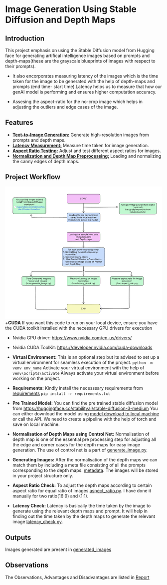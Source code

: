 # Image Generation Using Stable Diffusion and Depth Maps

## **Introduction**
This project emphasis on using the Stable Diffusion model from Hugging face for generating artifical intelligence images based on prompts and depth-maps(these are the grayscale blueprints of images with respect to their prompts).
* It also encorporates measuring latency of the images which is the time taken for the image to be generated with the help of depth-maps and prompts (end time- start time).Latency helps us to measure that how our genAI model is performing and ensures higher computation accuracy.

* Assesing the aspect-ratio for the no-crop image which helps in adjusting the outliers and edge cases of the image.

## **Features**
* <u>**Text-to-Image Generation:**</u> Generate high-resolution images from prompts and depth maps.
* <u>**Latency Measurement:**</u> Measure time taken for image generation.
* <u>**Aspect Ratio Testing:**</u> Adjust and test different aspect ratios for images.
* <u>**Normalization and Depth Map Preprocessing:**</u> Loading and normalizing the canny edges of depth maps.

## **Project Workflow**
![alt text](image.png)
+**CUDA**
If you want this code to run on your local device, ensure you have the CUDA toolkit installed with the necessary GPU drivers for execution
+ Nvidia GPU driver: https://www.nvidia.com/en-us/drivers/
+ Nvidia CUDA ToolKit: https://developer.nvidia.com/cuda-downloads
+ **Virtual Environment:**
This is an optional step but its advised to set up a virtual environment for seamless execution of the project.
```python -m venv env_name```
Activate your virtual environment with the help of 
```venv\Scripts\activate```
Always activate your virtual environment before working on the project. 
+ **Requirements:**
Kindly install the necesssary requirements from [requirements](requirements.txt)
```pip install -r requirements.txt```
+ **Pre Trained Model:**
You can find the pre trained stable diffusion model from https://huggingface.co/stabilityai/stable-diffusion-3-medium
You can either download the model using [model download to local machine](model.py) or call the API. We need to create a pipeline with the help of torch and save on local machine.

+ **Normalisation of Depth Maps using Control Net:**
Normalisation of depth map is one of the essential pre processing step for adjusting all the edge and corner cases for the depth maps for easy image generation. The use of control net is a part of [generate_image.py](generate_image.py).
+ **Generating Images:**
After the normalisation of the depth maps we can match them by including a meta file consisting of all the prompts corresponding to the depth maps.
[metadata](metadata.json). The images will be stored in your project structure only.
+ **Aspect Ratio Check:**
To adjust the depth maps according to certain aspect ratio for equal ratio of images [aspect_ratio.py](aspect_ratio.py). I have done it manually for two ratio(16:9) and (1:1).
+ **Latency Check:** Latency is basically the time taken by the image to generate using the relevant depth maps and prompt. It will help in finding out the time taken by the depth maps to generate the relevant image [latency_check.py](latency_check.py).

## **Outputs**
Images generated are present in [generated_images](generated_images)

## **Observations**
The Observations, Advantages and Disadvantages are listed in [Report](<Project Report.pdf>)






